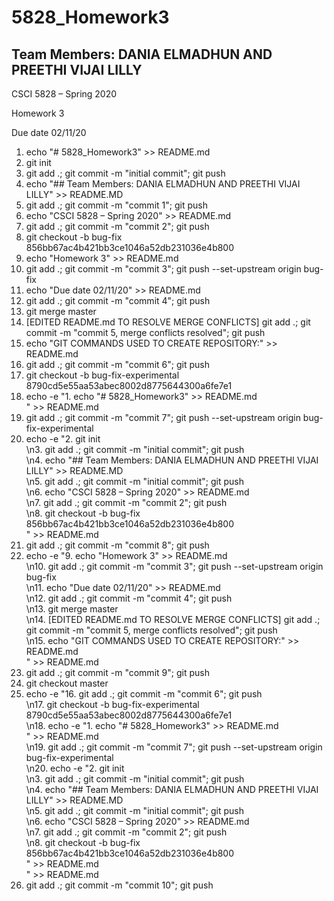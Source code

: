# 5828_Homework3

## Team Members: DANIA ELMADHUN AND PREETHI VIJAI LILLY
CSCI 5828 – Spring 2020

Homework 3

Due date 02/11/20

1. echo "# 5828_Homework3" >> README.md<br>
2. git init<br>
3. git add .; git commit -m "initial commit"; git push<br>
4. echo "## Team Members: DANIA ELMADHUN AND PREETHI VIJAI LILLY" >> README.MD<br>
5. git add .; git commit -m "commit 1"; git push<br>
6. echo "CSCI 5828 – Spring 2020" >> README.md<br>
7. git add .; git commit -m "commit 2"; git push<br>
8. git checkout -b bug-fix 856bb67ac4b421bb3ce1046a52db231036e4b800<br>
9. echo "Homework 3" >> README.md<br>
10. git add .; git commit -m "commit 3"; git push --set-upstream origin bug-fix<br>
11. echo "Due date 02/11/20" >> README.md <br>
12. git add .; git commit -m "commit 4"; git push<br>
13. git merge master<br>
14. [EDITED README.md TO RESOLVE MERGE CONFLICTS] git add .; git commit -m "commit 5, merge conflicts resolved"; git push <br>
15. echo "GIT COMMANDS USED TO CREATE REPOSITORY:" >> README.md<br>
16. git add .; git commit -m "commit 6"; git push<br>
17. git checkout -b bug-fix-experimental 8790cd5e55aa53abec8002d8775644300a6fe7e1<br>
18. echo -e "1. echo \"# 5828_Homework3\" >> README.md<br>" >> README.md<br>
19. git add .; git commit -m "commit 7"; git push --set-upstream origin bug-fix-experimental<br>
20. echo -e "2. git init<br>\n3. git add .; git commit -m \"initial commit\"; git push<br>\n4. echo \"## Team Members: DANIA ELMADHUN AND PREETHI VIJAI LILLY\" >> README.MD<br>\n5. git add .; git commit -m \"initial commit\"; git push<br>\n6. echo \"CSCI 5828 – Spring 2020\" >> README.md<br>\n7. git add .; git commit -m \"commit 2\"; git push<br>\n8. git checkout -b bug-fix 856bb67ac4b421bb3ce1046a52db231036e4b800<br>" >> README.md<br>
21. git add .; git commit -m "commit 8"; git push<br>
22. echo -e "9. echo \"Homework 3\" >> README.md<br>\n10. git add .; git commit -m \"commit 3\"; git push --set-upstream origin bug-fix<br>\n11. echo \"Due date 02/11/20\" >> README.md <br>\n12. git add .; git commit -m \"commit 4\"; git push<br>\n13. git merge master<br>\n14. [EDITED README.md TO RESOLVE MERGE CONFLICTS] git add .; git commit -m \"commit 5, merge conflicts resolved\"; git push <br>\n15. echo \"GIT COMMANDS USED TO CREATE REPOSITORY:\" >> README.md<br>" >> README.md<br>
23. git add .; git commit -m "commit 9"; git push<br>
24. git checkout master
25. echo -e "16. git add .; git commit -m \"commit 6\"; git push<br>\n17. git checkout -b bug-fix-experimental 8790cd5e55aa53abec8002d8775644300a6fe7e1<br>\n18. echo -e \"1. echo \"# 5828_Homework3\" >> README.md<br>\" >> README.md<br>\n19. git add .; git commit -m \"commit 7\"; git push --set-upstream origin bug-fix-experimental<br>\n20. echo -e \"2. git init<br>\n3. git add .; git commit -m \"initial commit\"; git push<br>\n4. echo \"## Team Members: DANIA ELMADHUN AND PREETHI VIJAI LILLY\" >> README.MD<br>\n5. git add .; git commit -m \"initial commit\"; git push<br>\n6. echo \"CSCI 5828 – Spring 2020\" >> README.md<br>\n7. git add .; git commit -m \"commit 2\"; git push<br>\n8. git checkout -b bug-fix 856bb67ac4b421bb3ce1046a52db231036e4b800<br>\" >> README.md<br>" >> README.md<br>
25. git add .; git commit -m "commit 10"; git push<br>                                                                                                                                                                                                                                                                                                                                                                                                                                                                                                                   

